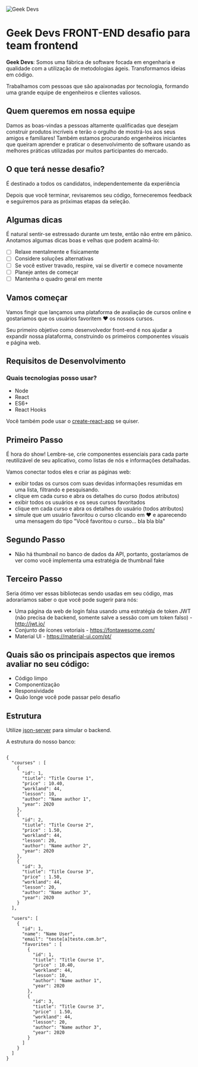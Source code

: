 ![Geek Devs](https://geekdevs.com.br/images/logo.png 'GeekDevs')

# Geek Devs FRONT-END desafio para team frontend

**Geek Devs**: Somos uma fábrica de software focada em engenharia e qualidade com a utilização de metodologias ágeis. Transformamos ideias em código.

Trabalhamos com pessoas que são apaixonadas por tecnologia, formando uma grande equipe de engenheiros e clientes valiosos.

## Quem queremos em nossa equipe

Damos as boas-vindas a pessoas altamente qualificadas que desejam construir produtos incríveis e terão o orgulho de mostrá-los aos seus amigos e familiares! Também estamos procurando engenheiros iniciantes que queiram aprender e praticar o desenvolvimento de software usando as melhores práticas utilizadas por muitos participantes do mercado.

## O que terá nesse desafio?

É destinado a todos os candidatos, independentemente da experiência

Depois que você terminar, revisaremos seu código, forneceremos feedback e seguiremos para as próximas etapas da seleção.

## Algumas dicas

É natural sentir-se estressado durante um teste, então não entre em pânico. Anotamos algumas dicas boas e velhas que podem acalmá-lo:

- [ ] Relaxe mentalmente e fisicamente
- [ ] Considere soluções alternativas
- [ ] Se você estiver travado, respire, vai se divertir e comece novamente
- [ ] Planeje antes de começar
- [ ] Mantenha o quadro geral em mente

## Vamos começar

Vamos fingir que lançamos uma plataforma de avaliação de cursos online e gostariamos que os usuários favoritem :heart: os nossos cursos.

Seu primeiro objetivo como desenvolvedor front-end é nos ajudar a expandir nossa plataforma, construindo os primeiros componentes visuais e página web.

## Requisitos de Desenvolvimento

### Quais tecnologias posso usar?

- Node
- React
- ES6+
- React Hooks

Você também pode usar o <a href="https://create-react-app.dev/docs/getting-started/" target='_blank'>create-react-app</a> se quiser.

## Primeiro Passo

É hora do show! Lembre-se, crie componentes essenciais para cada parte reutilizável de seu aplicativo, como listas de nós e informações detalhadas.

Vamos conectar todos eles e criar as páginas web:

- exibir todas os cursos com suas devidas informações resumidas em uma lista, filtrando e pesquisando.
- clique em cada curso e abra os detalhes do curso (todos atributos)
- exibir todos os usuários e os seus cursos favoritados
- clique em cada curso e abra os detalhes do usuário (todos atributos)
- simule que um usuário favoritou o curso  clicando em :heart: e aparecendo uma mensagem do tipo "Você favoritou o curso... bla bla bla"

## Segundo Passo

- Não há thumbnail no banco de dados da API, portanto, gostaríamos de ver como você implementa uma estratégia de thumbnail fake


## Terceiro Passo

Seria ótimo ver essas bibliotecas sendo usadas em seu código, mas adoraríamos saber o que você pode sugerir para nós:

- Uma página da web de login falsa usando uma estratégia de token JWT (não precisa de backend, somente salve a sessão com um token falso) - http://jwt.io/ 
- Conjunto de ícones vetoriais - https://fontawesome.com/ 
- Material UI - https://material-ui.com/pt/

## Quais são os principais aspectos que iremos avaliar no seu código:

- Código limpo
- Componentização
- Responsividade
- Quão longe você pode passar pelo desafio

## Estrutura

Utilize <a href='https://www.npmjs.com/package/json-server' target='_blank'>json-server</a> para simular o backend.

A estrutura do nosso banco:

```

{
  "courses" : [
    {
      "id": 1,
      "tiutle": "Title Course 1",
      "price" : 10.40,
      "workland": 44,
      "lesson": 10,
      "author": "Name author 1",
      "year": 2020
    },
    {
      "id": 2,
      "tiutle": "Title Course 2",
      "price" : 1.50,
      "workland": 44,
      "lesson": 20,
      "author": "Name author 2",
      "year": 2020
    },
    {
      "id": 3,
      "tiutle": "Title Course 3",
      "price" : 1.50,
      "workland": 44,
      "lesson": 20,
      "author": "Name author 3",
      "year": 2020
    }
  ],

  "users": [
    {
      "id": 1,
      "name": "Name User",
      "email": "teste[a]teste.com.br",
      "favorites" : [
        {
          "id": 1,
          "tiutle": "Title Course 1",
          "price" : 10.40,
          "workland": 44,
          "lesson": 10,
          "author": "Name author 1",
          "year": 2020
        },
        {
          "id": 3,
          "tiutle": "Title Course 3",
          "price" : 1.50,
          "workland": 44,
          "lesson": 20,
          "author": "Name author 3",
          "year": 2020
        }
      ]
    }
  ]
}



```









